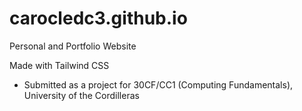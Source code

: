 # carocledc3.github.io

Personal and Portfolio Website

Made with Tailwind CSS
- Submitted as a project for 30CF/CC1 (Computing Fundamentals), University of the Cordilleras